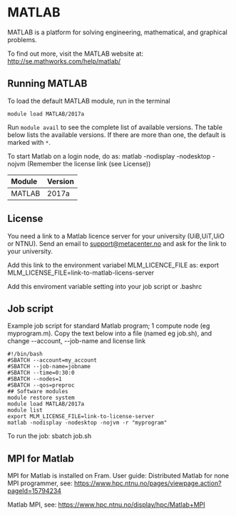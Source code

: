 # MATLAB

MATLAB is a platform for solving engineering, mathematical, and graphical problems.

To find out more, visit the MATLAB website at: http://se.mathworks.com/help/matlab/

## Running MATLAB

To load the default MATLAB module, run in the terminal

    module load MATLAB/2017a

Run `module avail` to see the complete list of available versions. The table below lists the
available versions. If there are more than one, the default is marked with `*`.

To start Matlab on a login node, do as: matlab -nodisplay -nodesktop -nojvm
(Remember the license link (see License))

| Module     | Version     |
| :------------- | :------------- |
| MATLAB |2017a|

## License
You need a link to a Matlab licence server for your university (UiB,UiT,UiO or NTNU).
Send an email to support@metacenter.no and ask for the link to your university.

Add this link to the environment variabel MLM_LICENCE_FILE as:
export MLM_LICENSE_FILE=link-to-matlab-licens-server

Add this enviroment variable setting into your job script or .bashrc

## Job script
Example job script for standard Matlab program; 1 compute node (eg myprogram.m).
Copy the text below into a file (named eg job.sh), and change --account, --job-name and license link

```
#!/bin/bash
#SBATCH --account=my_account
#SBATCH --job-name=jobname
#SBATCH --time=0:30:0
#SBATCH --nodes=1
#SBATCH --qos=preproc
## Software modules
module restore system
module load MATLAB/2017a
module list
export MLM_LICENSE_FILE=link-to-license-server
matlab -nodisplay -nodesktop -nojvm -r "myprogram"

```
To run the job: sbatch job.sh

## MPI for Matlab
MPI for Matlab is installed on Fram. 
User guide:
Distributed Matlab for none MPI programmer, see: https://www.hpc.ntnu.no/pages/viewpage.action?pageId=15794234

Matlab MPI, see: https://www.hpc.ntnu.no/display/hpc/Matlab+MPI

